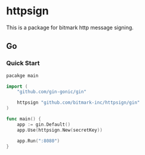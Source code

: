 # httpsign

This is a package for bitmark http message signing.



## Go

### Quick Start

```go
pacakge main

import (
	"github.com/gin-gonic/gin"

    httpsign "github.com/bitmark-inc/httpsign/gin"
)

func main() {
	app := gin.Default()
	app.Use(httpsign.New(secretKey))

    app.Run(":8080")
}

```
